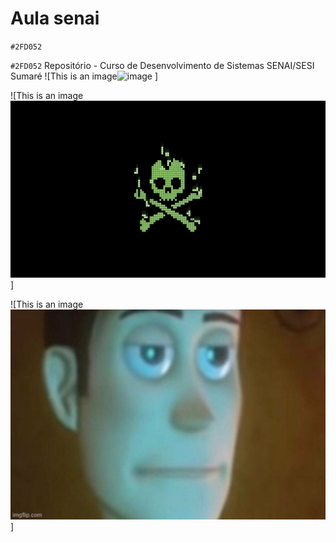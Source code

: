 # Aula senai 
  `#2FD052`
 
`#2FD052` Repositório - Curso de Desenvolvimento de Sistemas SENAI/SESI Sumaré
![This is an image![image](https://user-images.githubusercontent.com/125596897/220899979-0385f61d-0716-48b6-b98f-42bc0f8402f6.png)
]

![This is an image![image](https://raw.githubusercontent.com/PedroArthurPizarro/AULA_DEV_2302/main/287849.jpg)]

![This is an image![image](https://raw.githubusercontent.com/PedroArthurPizarro/AULA_DEV_2302/main/IMG/download__5_.0.jpg)]
